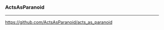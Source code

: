 ### ActsAsParanoid
---
https://github.com/ActsAsParanoid/acts_as_paranoid

```
```


```
```


```
```

